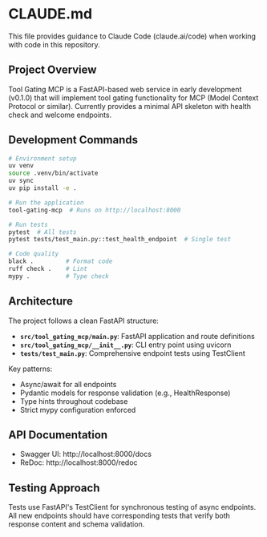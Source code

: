 # CLAUDE.md

This file provides guidance to Claude Code (claude.ai/code) when working with code in this repository.

## Project Overview

Tool Gating MCP is a FastAPI-based web service in early development (v0.1.0) that will implement tool gating functionality for MCP (Model Context Protocol or similar). Currently provides a minimal API skeleton with health check and welcome endpoints.

## Development Commands

```bash
# Environment setup
uv venv
source .venv/bin/activate
uv sync
uv pip install -e .

# Run the application
tool-gating-mcp  # Runs on http://localhost:8000

# Run tests
pytest  # All tests
pytest tests/test_main.py::test_health_endpoint  # Single test

# Code quality
black .         # Format code
ruff check .    # Lint
mypy .          # Type check
```

## Architecture

The project follows a clean FastAPI structure:

- **`src/tool_gating_mcp/main.py`**: FastAPI application and route definitions
- **`src/tool_gating_mcp/__init__.py`**: CLI entry point using uvicorn
- **`tests/test_main.py`**: Comprehensive endpoint tests using TestClient

Key patterns:
- Async/await for all endpoints
- Pydantic models for response validation (e.g., HealthResponse)
- Type hints throughout codebase
- Strict mypy configuration enforced

## API Documentation

- Swagger UI: http://localhost:8000/docs
- ReDoc: http://localhost:8000/redoc

## Testing Approach

Tests use FastAPI's TestClient for synchronous testing of async endpoints. All new endpoints should have corresponding tests that verify both response content and schema validation.